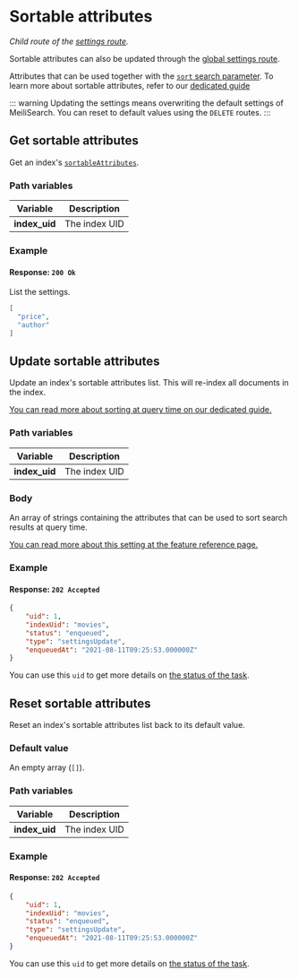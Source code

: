 # Sortable attributes

_Child route of the [settings route](/reference/api/settings.md)._

Sortable attributes can also be updated through the [global settings route](/reference/api/settings.md#update-settings).

Attributes that can be used together with the [`sort` search parameter](/reference/features/search_parameters.md#sort). To learn more about sortable attributes, refer to our [dedicated guide](/reference/features/sorting.md)

::: warning
Updating the settings means overwriting the default settings of MeiliSearch. You can reset to default values using the `DELETE` routes.
:::

## Get sortable attributes

<RouteHighlighter method="GET" route="/indexes/:index_uid/settings/sortable-attributes" />

Get an index's [`sortableAttributes`](/reference/features/sorting.md).

### Path variables

| Variable      | Description   |
| ------------- | ------------- |
| **index_uid** | The index UID |

### Example

<CodeSamples id="get_sortable_attributes_1" />

#### Response: `200 Ok`

List the settings.

```json
[
  "price", 
  "author"
]
```

## Update sortable attributes

<RouteHighlighter method="POST" route="/indexes/:index_uid/settings/sortable-attributes" />

Update an index's sortable attributes list. This will re-index all documents in the index.

[You can read more about sorting at query time on our dedicated guide.](/reference/features/sorting.md)

### Path variables

| Variable      | Description   |
| ------------- | ------------- |
| **index_uid** | The index UID |

### Body

An array of strings containing the attributes that can be used to sort search results at query time.

[You can read more about this setting at the feature reference page.](/reference/features/settings.md#sortable-attributes)

### Example

<CodeSamples id="update_sortable_attributes_1" />

#### Response: `202 Accepted`

```json
{
    "uid": 1,
    "indexUid": "movies",
    "status": "enqueued",
    "type": "settingsUpdate",
    "enqueuedAt": "2021-08-11T09:25:53.000000Z"
}
```

You can use this `uid` to get more details on [the status of the task](/reference/api/tasks.md#get-task-status-by-uid).

## Reset sortable attributes

<RouteHighlighter method="DELETE" route="/indexes/:index_uid/settings/sortable-attributes"/>

Reset an index's sortable attributes list back to its default value.

### Default value

An empty array (`[]`).

### Path variables

| Variable      | Description   |
| ------------- | ------------- |
| **index_uid** | The index UID |

### Example

<CodeSamples id="reset_sortable_attributes_1" />

#### Response: `202 Accepted`

```json
{
    "uid": 1,
    "indexUid": "movies",
    "status": "enqueued",
    "type": "settingsUpdate",
    "enqueuedAt": "2021-08-11T09:25:53.000000Z"
}
```

You can use this `uid` to get more details on [the status of the task](/reference/api/tasks.md#get-task-status-by-uid).
